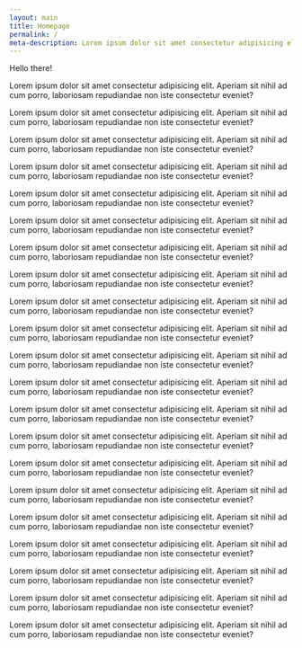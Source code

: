 ```yaml
---
layout: main
title: Homepage
permalink: /
meta-description: Lorem ipsum dolor sit amet consectetur adipisicing elit. Aperiam sit nihil ad cum porro, laboriosam repudiandae non iste consectetur eveniet?
---
```



Hello there!

Lorem ipsum dolor sit amet consectetur adipisicing elit. Aperiam sit nihil ad cum porro, laboriosam repudiandae non iste consectetur eveniet?

Lorem ipsum dolor sit amet consectetur adipisicing elit. Aperiam sit nihil ad cum porro, laboriosam repudiandae non iste consectetur eveniet?

Lorem ipsum dolor sit amet consectetur adipisicing elit. Aperiam sit nihil ad cum porro, laboriosam repudiandae non iste consectetur eveniet?

Lorem ipsum dolor sit amet consectetur adipisicing elit. Aperiam sit nihil ad cum porro, laboriosam repudiandae non iste consectetur eveniet?

Lorem ipsum dolor sit amet consectetur adipisicing elit. Aperiam sit nihil ad cum porro, laboriosam repudiandae non iste consectetur eveniet?

Lorem ipsum dolor sit amet consectetur adipisicing elit. Aperiam sit nihil ad cum porro, laboriosam repudiandae non iste consectetur eveniet?

Lorem ipsum dolor sit amet consectetur adipisicing elit. Aperiam sit nihil ad cum porro, laboriosam repudiandae non iste consectetur eveniet?

Lorem ipsum dolor sit amet consectetur adipisicing elit. Aperiam sit nihil ad cum porro, laboriosam repudiandae non iste consectetur eveniet?

Lorem ipsum dolor sit amet consectetur adipisicing elit. Aperiam sit nihil ad cum porro, laboriosam repudiandae non iste consectetur eveniet?

Lorem ipsum dolor sit amet consectetur adipisicing elit. Aperiam sit nihil ad cum porro, laboriosam repudiandae non iste consectetur eveniet?

Lorem ipsum dolor sit amet consectetur adipisicing elit. Aperiam sit nihil ad cum porro, laboriosam repudiandae non iste consectetur eveniet?

Lorem ipsum dolor sit amet consectetur adipisicing elit. Aperiam sit nihil ad cum porro, laboriosam repudiandae non iste consectetur eveniet?

Lorem ipsum dolor sit amet consectetur adipisicing elit. Aperiam sit nihil ad cum porro, laboriosam repudiandae non iste consectetur eveniet?

Lorem ipsum dolor sit amet consectetur adipisicing elit. Aperiam sit nihil ad cum porro, laboriosam repudiandae non iste consectetur eveniet?

Lorem ipsum dolor sit amet consectetur adipisicing elit. Aperiam sit nihil ad cum porro, laboriosam repudiandae non iste consectetur eveniet?

Lorem ipsum dolor sit amet consectetur adipisicing elit. Aperiam sit nihil ad cum porro, laboriosam repudiandae non iste consectetur eveniet?

Lorem ipsum dolor sit amet consectetur adipisicing elit. Aperiam sit nihil ad cum porro, laboriosam repudiandae non iste consectetur eveniet?

Lorem ipsum dolor sit amet consectetur adipisicing elit. Aperiam sit nihil ad cum porro, laboriosam repudiandae non iste consectetur eveniet?

Lorem ipsum dolor sit amet consectetur adipisicing elit. Aperiam sit nihil ad cum porro, laboriosam repudiandae non iste consectetur eveniet?

Lorem ipsum dolor sit amet consectetur adipisicing elit. Aperiam sit nihil ad cum porro, laboriosam repudiandae non iste consectetur eveniet?

Lorem ipsum dolor sit amet consectetur adipisicing elit. Aperiam sit nihil ad cum porro, laboriosam repudiandae non iste consectetur eveniet?